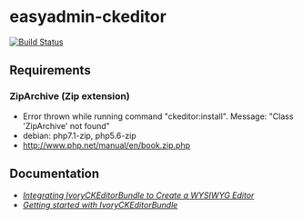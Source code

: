 # easyadmin-ckeditor

[![Build Status](https://travis-ci.org/symfony-flex-demo/easyadmin-ckeditor.svg?branch=master)](https://travis-ci.org/symfony-flex-demo/easyadmin-ckeditor)

## Requirements
### ZipArchive (Zip extension)
* Error thrown while running command "ckeditor:install". Message: "Class 'ZipArchive' not found"
* debian: php7.1-zip, php5.6-zip
* http://www.php.net/manual/en/book.zip.php

## Documentation
* *[Integrating IvoryCKEditorBundle to Create a WYSIWYG Editor](https://symfony.com/doc/current/bundles/EasyAdminBundle/integration/ivoryckeditorbundle.html)*
* *[Getting started with IvoryCKEditorBundle](http://symfony.com/doc/master/bundles/IvoryCKEditorBundle)*
